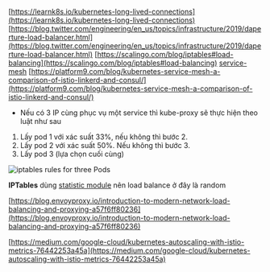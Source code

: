 [https://learnk8s.io/kubernetes-long-lived-connections](https://learnk8s.io/kubernetes-long-lived-connections)
[https://blog.twitter.com/engineering/en_us/topics/infrastructure/2019/daperture-load-balancer.html](https://blog.twitter.com/engineering/en_us/topics/infrastructure/2019/daperture-load-balancer.html)
[https://scalingo.com/blog/iptables#load-balancing](https://scalingo.com/blog/iptables#load-balancing)
[service-mesh](https://medium.com/vinid/c%C6%A1-b%E1%BA%A3n-service-mesh-istio-cho-ng%C6%B0%E1%BB%9Di-m%E1%BB%9Bi-b%E1%BA%AFt-%C4%91%E1%BA%A7u-3563b582ed51)
[https://platform9.com/blog/kubernetes-service-mesh-a-comparison-of-istio-linkerd-and-consul/](https://platform9.com/blog/kubernetes-service-mesh-a-comparison-of-istio-linkerd-and-consul/)
- Nếu có 3 IP cùng phục vụ một service thì kube-proxy sẽ thực hiện theo luật như sau
1. Lấy pod 1 với xác suất 33%, nếu không thì bước 2.
2. Lấy pod 2 với xác suất 50%. Nếu không thì bước 3.
3. Lấy pod 3 (lựa chọn cuối cùng)

![iptables rules for three Pods](https://learnk8s.io/a/851d04da950f1e7db3e460ba902c0ede.svg)

**IPTables** dùng [statistic module]([http://ipset.netfilter.org/iptables-extensions.man.html#lbCD](http://ipset.netfilter.org/iptables-extensions.man.html#lbCD)) nên load balance ở đây là random


[https://blog.envoyproxy.io/introduction-to-modern-network-load-balancing-and-proxying-a57f6ff80236](https://blog.envoyproxy.io/introduction-to-modern-network-load-balancing-and-proxying-a57f6ff80236)

[https://medium.com/google-cloud/kubernetes-autoscaling-with-istio-metrics-76442253a45a](https://medium.com/google-cloud/kubernetes-autoscaling-with-istio-metrics-76442253a45a)
<!--stackedit_data:
eyJoaXN0b3J5IjpbLTE3MTY0OTMxNDldfQ==
-->